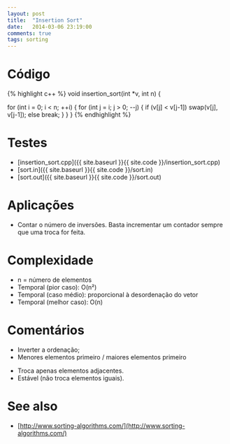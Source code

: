 ```yaml
---
layout: post
title:  "Insertion Sort"
date:   2014-03-06 23:19:00
comments: true
tags: sorting
---
```


# Código

{% highlight c++ %}
void insertion_sort(int *v, int n) {
  
  for (int i = 0; i < n; ++i) {
    for (int j = i; j > 0; --j) {
      if (v[j] < v[j-1])
        swap(v[j], v[j-1]);
      else
        break;
    }
  }
}
{% endhighlight %}

# Testes
* [insertion_sort.cpp]({{ site.baseurl }}{{ site.code }}/insertion_sort.cpp)
* [sort.in]({{ site.baseurl }}{{ site.code }}/sort.in)
* [sort.out]({{ site.baseurl }}{{ site.code }}/sort.out)

# Aplicações
+ Contar o número de inversões. Basta incrementar um contador sempre que uma troca for feita.

# Complexidade
+ n = número de elementos
+ Temporal (pior caso): O(n²)
+ Temporal (caso médio): proporcional à desordenação do vetor
+ Temporal (melhor caso): O(n)

# Comentários
+ Inverter a ordenação;
+ Menores elementos primeiro / maiores elementos primeiro
* Troca apenas elementos adjacentes.
* Estável (não troca elementos iguais).

# See also
+ [http://www.sorting-algorithms.com/](http://www.sorting-algorithms.com/)
